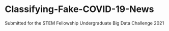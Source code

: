 # Classifying-Fake-COVID-19-News
Submitted for the STEM Fellowship Undergraduate Big Data Challenge 2021

